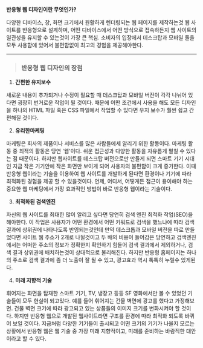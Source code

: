**반응형 웹 디자인이란 무엇인가?**

다양한 디바이스, 창, 화면 크기에서 원활하게 렌더링되는 웹 페이지를 제작하는것
웹 사이트를 반응형으로 설계하며, 어떤 디바이스에서 어떤 방식으로 접속하든지 웹 사이트의
일관성을 유지할 수 있는것이 가장 큰 핵심.
소비자의 입장에서 데스크탑과 모바일 둘을 모두 사용함에 있어서 불편함없이 최고의 경험을 제공해야한다.

---

> ### **반응형 웹 디자인의 장점**

1. **간편한 유지보수**

새로운 내용이 추가되거나 수정이 필요할 때 데스크탑과 모바일 버전이 각각 나뉘어 있다면 굉장히 번거로운 작업이 될 것이다.
때문에 어떤 조건에서 사용을 해도 모든 디자인을 하나의 HTML 파일 혹은 CSS 파일에서 작업할 수 있다면 우지 보수가 훨씬 쉽고 간편해질 것이다.

2. **유리한마케팅**

마케팅은 회사의 제품이나 서비스를 많은 사람들에세 알리기 위한 활동이다.
마케팅 활동 중 최적의 활동은 당연 '웹'이다. 쉬운 접근성과 다양한 활동을 자유롭게 펼칠 수 있다는 점 때문이다.
하지만 웹사이트를 데스크탑 버전으로만 만들게 되면 스마트 기기 시대인 지금 작은 기기안에 작은 화면만 보이게 되어 사용자의 불편함이 크게 증가한다.
이때 반응형 웹이라는 기술을 이용하여 웹 사이트를 개발하게 된다면 환경이나 기기에 따라 최적화된 경험을 제공 할 수 있을것이다.
언제, 어디서, 어떻게든 접근이 용이해야 하는 중요한 웹 마케팅에서 가장 효과적인 방법이 바로 반응형 웹이라는 기술이다.

3. **최적화된 검색엔진**

자신의 웹 사이트를 최대한 많이 알리고 싶다면 당연히 검색 엔진 최적화 작업(SEO)을 해야한다.
이 작업은 사용자가 어떤 환경에서 어떤 키워드로 검색을 했느냐에 따라 검색 결과에 상위권에 나타나도록 반영되는것인데
만약 데스크톱과 모바일 버전을 따로 만들었다면 사이트 웹 주소가 2개로 나뉠것이고 두 배의 비용이 들어감은 당연하고
검색엔진에서는 어떠한 주소의 정보가 정확한지 확인하기 힘들어 검색 결과에서 제외하거나, 검색 결과 상위권에 배치하는것이 상대적으로 불리해진다.
하지만 반응형 홈페이지는 하나의 주소로 검색 결과에 좀 더 노출이 잘 될 수 있고, 광고효과 역시 톡톡히 누릴수 있게된다.

4. **미래 지향적 기술**

휘어지는 화면을 탑재한 스마트 기기, TV, 냉장고 등등 SF 영화에서만 볼 수 있었던 기술들이 모두 현실이 되고있다.
예를 들어 휘어지는 건물 벽면에 광고를 했다고 가정해보면. 건물 벽면 크기에 따라 광고되고 있는 상품들의 이미지 크기를 변화시켜야 할 것이다.
하지만 반응형 웹으로 개발된 웹사이트라면 구조를 환경에 따라 최적화 되도록 바뀌어 보일 것이다.
지금처럼 다양한 기기들이 출시되고 어떤 크기의 기기가 나올지 모르는 상황에서 반응형 웹은 웹 기술 중 가장 미래 지향적이고, 미래를 준비하는
바람직한 대안이라고 할 수 있다.
